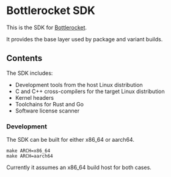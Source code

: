# Bottlerocket SDK

This is the SDK for [Bottlerocket](https://github.com/bottlerocket-os/bottlerocket).

It provides the base layer used by package and variant builds.

## Contents

The SDK includes:
* Development tools from the host Linux distribution
* C and C++ cross-compilers for the target Linux distribution
* Kernel headers
* Toolchains for Rust and Go
* Software license scanner

### Development

The SDK can be built for either x86_64 or aarch64.
```
make ARCH=x86_64
make ARCH=aarch64
```

Currently it assumes an x86_64 build host for both cases.
